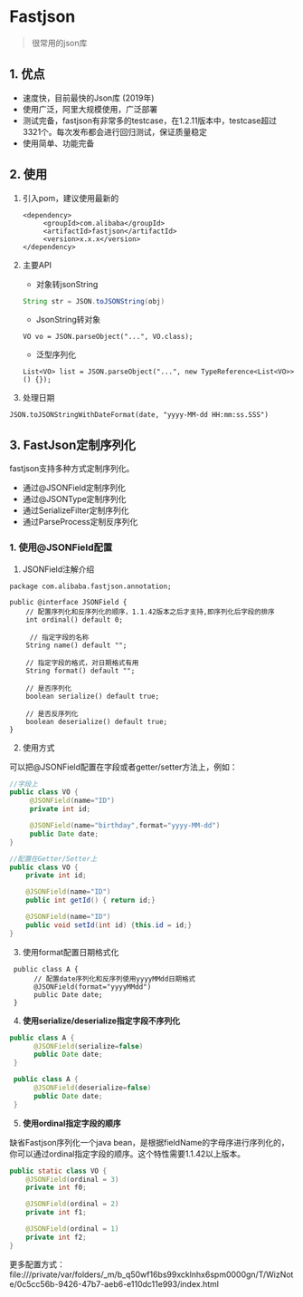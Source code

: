 # Fastjson

> 很常用的json库

## 1. 优点

- 速度快，目前最快的Json库 (2019年)
- 使用广泛，阿里大规模使用，广泛部署
- 测试完备，fastjson有非常多的testcase，在1.2.11版本中，testcase超过3321个。每次发布都会进行回归测试，保证质量稳定
- 使用简单、功能完备

## 2. 使用

1. 引入pom，建议使用最新的

   ```
   <dependency>
        <groupId>com.alibaba</groupId>
        <artifactId>fastjson</artifactId>
        <version>x.x.x</version>
   </dependency>
   ```

2. 主要API

   - 对象转jsonString

   ```java
   String str = JSON.toJSONString(obj)
   ```

   - JsonString转对象

   ```
   VO vo = JSON.parseObject("...", VO.class);
   ```

   - 泛型序列化

   ```
   List<VO> list = JSON.parseObject("...", new TypeReference<List<VO>>() {});
   ```

3. 处理日期

`JSON.toJSONStringWithDateFormat(date, "yyyy-MM-dd HH:mm:ss.SSS")`

## 3. FastJson定制序列化

fastjson支持多种方式定制序列化。

- 通过@JSONField定制序列化
- 通过@JSONType定制序列化
- 通过SerializeFilter定制序列化
- 通过ParseProcess定制反序列化

### 1. 使用@JSONField配置

1. JSONField注解介绍

```
package com.alibaba.fastjson.annotation;

public @interface JSONField {
    // 配置序列化和反序列化的顺序，1.1.42版本之后才支持,即序列化后字段的排序
    int ordinal() default 0;

     // 指定字段的名称
    String name() default "";

    // 指定字段的格式，对日期格式有用
    String format() default "";

    // 是否序列化
    boolean serialize() default true;

    // 是否反序列化
    boolean deserialize() default true;
}
```

2. 使用方式

可以把@JSONField配置在字段或者getter/setter方法上，例如：

```java
//字段上
public class VO {
     @JSONField(name="ID")
     private int id;

     @JSONField(name="birthday",format="yyyy-MM-dd")
     public Date date;
}

//配置在Getter/Setter上
public class VO {
    private int id;

    @JSONField(name="ID")
    public int getId() { return id;}

    @JSONField(name="ID")
    public void setId(int id) {this.id = id;}
}
```

3. 使用format配置日期格式化

```
 public class A {
      // 配置date序列化和反序列使用yyyyMMdd日期格式
      @JSONField(format="yyyyMMdd")
      public Date date;
 }
```

4. **使用serialize/deserialize指定字段不序列化**

```java
public class A {
      @JSONField(serialize=false)
      public Date date;
 }

 public class A {
      @JSONField(deserialize=false)
      public Date date;
 }
```

5. **使用ordinal指定字段的顺序**

缺省Fastjson序列化一个java bean，是根据fieldName的字母序进行序列化的，你可以通过ordinal指定字段的顺序。这个特性需要1.1.42以上版本。

```java
public static class VO {
    @JSONField(ordinal = 3)
    private int f0;

    @JSONField(ordinal = 2)
    private int f1;

    @JSONField(ordinal = 1)
    private int f2;
}
```

更多配置方式： file:///private/var/folders/_m/b_q50wf16bs99xcklnhx6spm0000gn/T/WizNote/0c5cc56b-9426-47b7-aeb6-e110dc11e993/index.html

